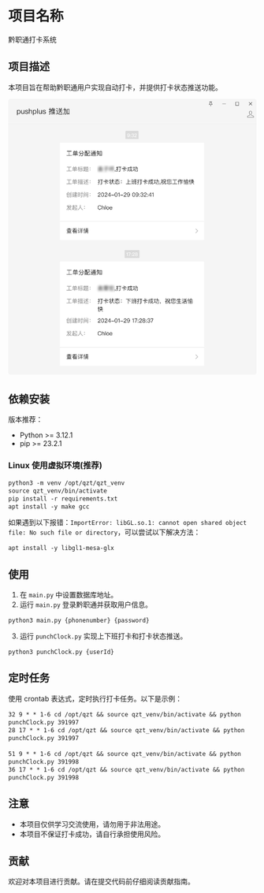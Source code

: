 # 项目名称

黔职通打卡系统

## 项目描述

本项目旨在帮助黔职通用户实现自动打卡，并提供打卡状态推送功能。

![push](images/pushplush.png)

## 依赖安装

版本推荐：
- Python >= 3.12.1
- pip >= 23.2.1

### Linux 使用虚拟环境(推荐)
```
python3 -m venv /opt/qzt/qzt_venv
source qzt_venv/bin/activate
pip install -r requirements.txt
apt install -y make gcc
```

如果遇到以下报错：`ImportError: libGL.so.1: cannot open shared object file: No such file or directory`，可以尝试以下解决方法：
```
apt install -y libgl1-mesa-glx
```

## 使用

1. 在 `main.py` 中设置数据库地址。
2. 运行 `main.py` 登录黔职通并获取用户信息。
```
python3 main.py {phonenumber} {password}
```
3. 运行 `punchClock.py` 实现上下班打卡和打卡状态推送。
```
python3 punchClock.py {userId}
```

## 定时任务
使用 crontab 表达式，定时执行打卡任务。以下是示例：
```
32 9 * * 1-6 cd /opt/qzt && source qzt_venv/bin/activate && python punchClock.py 391997
28 17 * * 1-6 cd /opt/qzt && source qzt_venv/bin/activate && python punchClock.py 391997

51 9 * * 1-6 cd /opt/qzt && source qzt_venv/bin/activate && python punchClock.py 391998
36 17 * * 1-6 cd /opt/qzt && source qzt_venv/bin/activate && python punchClock.py 391998
```

## 注意

- 本项目仅供学习交流使用，请勿用于非法用途。
- 本项目不保证打卡成功，请自行承担使用风险。

## 贡献

欢迎对本项目进行贡献。请在提交代码前仔细阅读贡献指南。